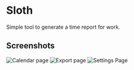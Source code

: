 
# Sloth

Simple tool to generate a time report for work.

## Screenshots

![Calendar page](https://i.imgur.com/rcgoozV.png)
![Export page](https://i.imgur.com/K7irr49.png)
![Settings Page](https://i.imgur.com/TYaN4y1.png)
